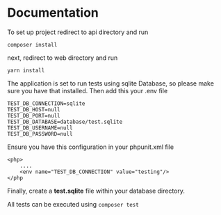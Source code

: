 # Documentation

To set up project 
redirect to api directory and run 
```
composer install 
```
next, redirect to web directory and run 
```
yarn install
```
The application is set to run tests using sqlite Database, so please make sure you have that installed.
Then add this your .env file
```
TEST_DB_CONNECTION=sqlite
TEST_DB_HOST=null
TEST_DB_PORT=null
TEST_DB_DATABASE=database/test.sqlite
TEST_DB_USERNAME=null
TEST_DB_PASSWORD=null

```

Ensure you have this configuration in your phpunit.xml file
```
<php>
    ....
    <env name="TEST_DB_CONNECTION" value="testing"/>
</php
```
Finally, create a **test.sqlite** file within your database directory.

All tests can be executed using 
```composer test```

